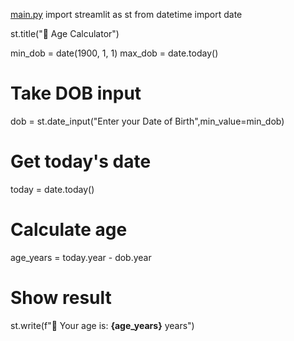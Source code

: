 [main.py](https://github.com/user-attachments/files/22145433/main.py)
import streamlit as st
from datetime import date

st.title("🧮 Age Calculator")

min_dob = date(1900, 1, 1)
max_dob = date.today()

# Take DOB input
dob = st.date_input("Enter your Date of Birth",min_value=min_dob)

# Get today's date
today = date.today()

# Calculate age
age_years = today.year - dob.year

# Show result
st.write(f"🎂 Your age is: **{age_years}** years")
